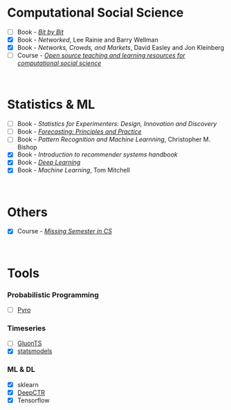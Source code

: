 # Computational Social Science
- [ ] Book - [*Bit by Bit*](https://www.bitbybitbook.com/en/1st-ed/preface/)
- [X] Book - *Networked*, Lee Rainie and Barry Wellman
- [X] Book - *Networks, Crowds, and Markets*, David Easley and Jon Kleinberg
- [ ] Course - [*Open source teaching and learning resources for computational social science*](https://sicss.io/curriculum)

</br>

# Statistics & ML
- [ ] Book - *Statistics for Experimenters: Design, Innovation and Discovery*
- [ ] Book - [*Forecasting: Principles and Practice*](https://otexts.com/fpp2/)
- [ ] Book - *Pattern Recognition and Machine Learnning*, Christopher M. Bishop
- [X] Book - *Introduction to recommender systems handbook*
- [X] Book - [*Deep Learning*](https://www.deeplearningbook.org/)
- [X] Book - *Machine Learning*, Tom Mitchell

</br>

# Others
- [X] Course - [*Missing Semester in CS*](https://missing.csail.mit.edu/)

</br>

# Tools
### Probabilistic Programming
- [ ] [Pyro](http://pyro.ai/)

### Timeseries
- [ ] [GluonTS](https://gluon-ts.mxnet.io/)
- [X] [statsmodels](https://www.statsmodels.org/stable/index.html)

### ML & DL
- [X] sklearn
- [X] [DeepCTR](https://deepctr-doc.readthedocs.io/en/latest/)
- [X] Tensorflow
